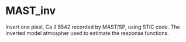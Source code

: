 # MAST_inv
Invert one pixel, Ca II 8542 recorded by MAST/SP, using STiC code.
The inverted model atmospher used to estimate the response functions.
